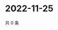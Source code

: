 # 2022-11-25

共 0 条

<!-- BEGIN WEIBO -->
<!-- 最后更新时间 Fri Nov 25 2022 03:11:52 GMT+0800 (China Standard Time) -->

<!-- END WEIBO -->
